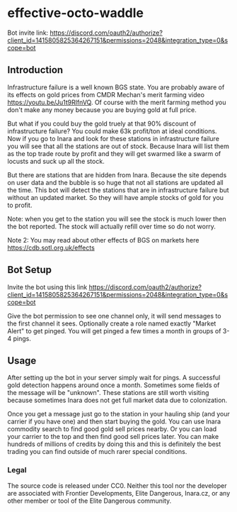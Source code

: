 # effective-octo-waddle
Bot invite link: https://discord.com/oauth2/authorize?client_id=1415805825364267151&permissions=2048&integration_type=0&scope=bot
## Introduction
Infrastructure failure is a well known BGS state. You are probably aware of its effects on gold prices from CMDR Mechan's merit farming video https://youtu.be/Ju1t9RlfnVQ.
Of course with the merit farming method you don't make any money because you are buying gold at full price.

But what if you could buy the gold truely at that 90% discount of infrastructure failure? You could make 63k profit/ton at ideal conditions.
Now if you go to Inara and look for these stations in infrastructure failure you will see that all the stations are out of stock. Because Inara will list them as the top trade route by profit and they will get swarmed like a swarm of locusts and suck up all the stock.

But there are stations that are hidden from Inara. Because the site depends on user data and the bubble is so huge that not all stations are updated all the time.
This bot will detect the stations that are in infrastructure failure but without an updated market. So they will have ample stocks of gold for you to profit.

Note: when you get to the station you will see the stock is much lower then the bot reported. The stock will actually refill over time so do not worry.

Note 2: You may read about other effects of BGS on markets here https://cdb.sotl.org.uk/effects

## Bot Setup
Invite the bot using this link https://discord.com/oauth2/authorize?client_id=1415805825364267151&permissions=2048&integration_type=0&scope=bot

Give the bot permission to see one channel only, it will send messages to the first channel it sees.
Optionally create a role named exactly "Market Alert" to get pinged. You will get pinged a few times a month in groups of 3-4 pings.

## Usage
After setting up the bot in your server simply wait for pings. A successful gold detection happens around once a month. Sometimes some fields of the message will be "unknown". These stations are still worth visiting because sometimes Inara does not get full market data due to colonization.

Once you get a message just go to the station in your hauling ship (and your carrier if you have one) and then start buying the gold. You can use Inara commodity search to find good gold sell prices nearby. Or you can load your carrier to the top and then find good sell prices later. You can make hundreds of millions of credits by doing this and this is definitely the best trading you can find outside of much rarer special conditions. 

### Legal
The source code is released under CC0. Neither this tool nor the developer are associated with Frontier Developments, Elite Dangerous, Inara.cz, or any other member or tool of the Elite Dangerous community.

